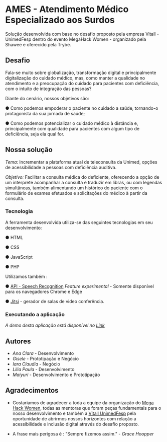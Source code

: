 # AMES - Atendimento Médico Especializado aos Surdos

Solução desenvolvida com base no desafio proposto pela empresa Vitall - UnimedFesp dentro do evento MegaHack Women - organizado pela Shawee e oferecido pela Trybe.

## Desafio

Fala-se muito sobre globalização, transformação digital e principalmente digitalização do cuidado médico, mas, como manter a qualidade no atendimento e a preocupação do cuidado para pacientes com deficiência, com o intuito de integração das pessoas?

Diante do cenário, nossos objetivos são:

● Como podemos empoderar o paciente no cuidado a saúde, tornando-o protagonista da sua jornada de saúde;

● Como podemos potencializar o cuidado médico à distância e, principalmente com qualidade para pacientes com algum tipo de deficiência, seja ela qual for.

## Nossa solução

*Tema*: Incrementar a plataforma atual de teleconsulta da Unimed, opções de acessibilidade a pessoas com deficiência auditiva.

*Objetivo:* Facilitar a consulta médica do deficiente, oferecendo a opção de um interprete acompanhar a consulta e traduzir em libras, ou com legendas simultâneas, também alimentando um histórico do paciente com o formulário de exames efetuados e solicitações do médico à partir da consulta.

### Tecnologia

A ferramenta desenvolvida utiliza-se das seguintes tecnologias em seu desenvolvimento:

● HTML

● CSS

● JavaScript

● PHP

Utilizamos também :

● [API - Speech Recognition](https://developer.mozilla.org/en-US/docs/Web/API/SpeechRecognition) *Feature experimental* - Somente disponível para os navegadores Chrome e Edge

● [Jitsi](https://jitsi.org/) - gerador de salas de video conferência.

### Executando a aplicação

*A demo desta aplicação está disponível no [Link](https://ames.liliapaula.com/login.php)*

## Autores

- *Ana Clara* - Desenvolvimento
- *Gisele* - Prototipação e Negócio
- *Iara Claudia* - Negócio
- *Lilia Paula* - Desenvolvimento
- *Maiyuri* - Desenvolvimento e Prototipação

## Agradecimentos

- Gostariamos de agradecer a toda a equipe da organização do [Mega Hack Women](https://www.megahackwomen.com.br/), todas as mentoras que foram peças fundamentais para o nosso desenvolvimento e também a [Vitall UnimedFesp](https://conexaovitall.liga.ventures/) pela oportunidade de abrirmos nossos horizontes com relação a acessibilidade e inclusão digital através do desafio proposto.

- A frase mais perigosa é : "Sempre fizemos assim." - *Grace Hoopper*
